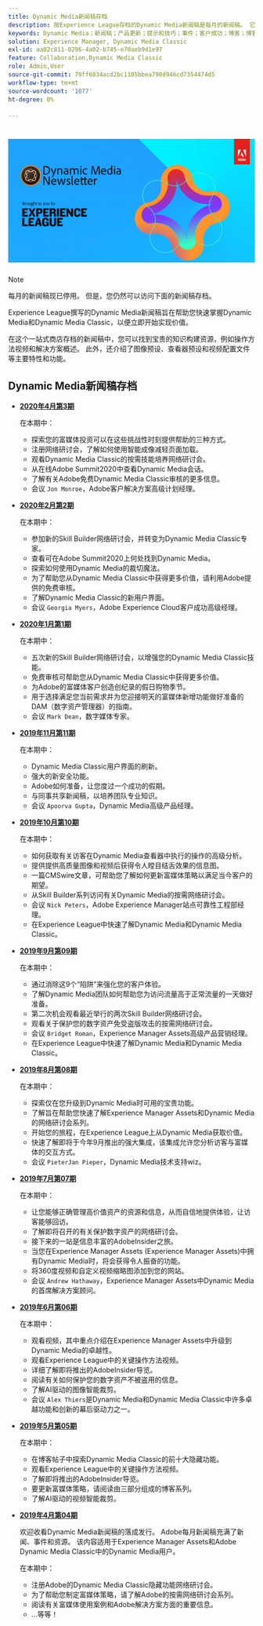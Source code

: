 ```yaml
---
title: Dynamic Media新闻稿存档
description: 按Experience League存档的Dynamic Media新闻稿是每月的新闻稿。 它旨在帮助您快速掌握Dynamic Media和Dynamic Media Classic，以便立即实现价值。 存档的新闻稿包含宝贵的、现已停用的一站式新闻稿中提供的知识构建资源。 存档的新闻稿包括操作方法视频和解决方案概述。 此外，还介绍了图像预设、查看器预设和视频配置文件等主要特性和功能。
keywords: Dynamic Media；新闻稿；产品更新；提示和技巧；事件；客户成功；博客；博客；图像；视频；功能
solution: Experience Manager, Dynamic Media Classic
exl-id: aa02c811-0296-4a02-b745-e70aeb9d1e97
feature: Collaboration,Dynamic Media Classic
role: Admin,User
source-git-commit: 79ff6834acd2bc1105bbea798d946cd7354474d5
workflow-type: tm+mt
source-wordcount: '1077'
ht-degree: 0%

---
```


# ![Dynamic Media新闻稿徽标](/help/assets/assets/dynamic-media-newsletter-logo.png)

>[!NOTE]
>
>每月的新闻稿现已停用。 但是，您仍然可以访问下面的新闻稿存档。

Experience League撰写的Dynamic Media新闻稿旨在帮助您快速掌握Dynamic Media和Dynamic Media Classic，以便立即开始实现价值。

在这个一站式商店存档的新闻稿中，您可以找到宝贵的知识构建资源，例如操作方法视频和解决方案概述。 此外，还介绍了图像预设、查看器预设和视频配置文件等主要特性和功能。

<!-- ## Get inspired. Stay informed.

[Sign up](https://www.adobe.com/subscription/dynamic-media-newsletter.html) to receive the Dynamic Media newsletter on a monthly basis in your inbox. -->

## Dynamic Media新闻稿存档

<!-- * **[May 2020, Issue 4](https://expleague.azureedge.net/assets/aem/Experience-Insider-vol.31.html)**

    In this issue:

    * What business continuity means in uncertain times.
    * Key takeaways from the first all-digital Adobe Summit.
    * Must-watch Experience Manager breakout sessions.
    * Summit customer spotlight: Under Armour.
    * Never miss an Experience Insider webinar.
    * Public sector spotlight: The urgent need for digital enrollment.
    * Look what's new in Experience Manager Innovation.
    * Build your Experience Manager skills *live* with the Adobe pros.
    * Connect with the Adobe Experience Manager Community.
    * Fast-track your Adobe expertise with Adobe Experience League. -->

* **[2020年4月第3期](https://experienceleague.adobe.com/tools/dynamic-media-demo/newsletter/Dynamic_Media_Newsletter_04_2020_April.html)**

   在本期中：

   * 探索您的富媒体投资可以在这些挑战性时刻提供帮助的三种方式。
   * 注册网络研讨会，了解如何使用智能成像减轻页面加载。
   * 观看Dynamic Media Classic的按需技能培养网络研讨会。
   * 从在线Adobe Summit2020中查看Dynamic Media会话。
   * 了解有关Adobe免费Dynamic Media Classic审核的更多信息。
   * 会议 `Jon Monroe`，Adobe客户解决方案高级计划经理。

* **[2020年2月第2期](https://experienceleague.adobe.com/tools/dynamic-media-demo/newsletter/Dynamic_Media_Newsletter_02_2020_Feb.html)**

   在本期中：

   * 参加新的Skill Builder网络研讨会，并转变为Dynamic Media Classic专家。
   * 查看可在Adobe Summit2020上何处找到Dynamic Media。
   * 探索如何使用Dynamic Media的裁切魔法。
   * 为了帮助您从Dynamic Media Classic中获得更多价值，请利用Adobe提供的免费审核。
   * 了解Dynamic Media Classic的新用户界面。
   * 会议 `Georgia Myers`，Adobe Experience Cloud客户成功高级经理。

* **[2020年1月第1期](https://experienceleague.adobe.com/tools/dynamic-media-demo/newsletter/Dynamic_Media_Newsletter_01_2020_Jan.html)**

   在本期中：

   * 五次新的Skill Builder网络研讨会，以增强您的Dynamic Media Classic技能。
   * 免费审核可帮助您从Dynamic Media Classic中获得更多价值。
   * 为Adobe的富媒体客户创造创纪录的假日购物季节。
   * 用于选择满足您当前需求并为您迎接明天的富媒体新增功能做好准备的DAM（数字资产管理器）的指南。
   * 会议 `Mark Dean`，数字媒体专家。

* **[2019年11月第11期](https://experienceleague.adobe.com/tools/dynamic-media-demo/newsletter/Dynamic_Media_Newsletter_11_2019_Nov.html)**

   在本期中：

   * Dynamic Media Classic用户界面的刷新。
   * 强大的新安全功能。
   * Adobe如何准备，让您度过一个成功的假期。
   * 与同事共享新闻稿，以培养团队专业知识。
   * 会议 `Apoorva Gupta`，Dynamic Media高级产品经理。

* **[2019年10月第10期](https://experienceleague.adobe.com/tools/dynamic-media-demo/newsletter/Dynamic_Media_Newsletter_10_2019_Oct.html)**

   在本期中：

   * 如何获取有关访客在Dynamic Media查看器中执行的操作的高级分析。
   * 提供提供高质量图像和视频后获得令人瞠目结舌效果的信息图。
   * 一篇CMSwire文章，可帮助您了解如何更新富媒体策略以满足当今客户的期望。
   * 从Skill Builder系列访问有关Dynamic Media的按需网络研讨会。
   * 会议 `Nick Peters`，Adobe Experience Manager站点可靠性工程部经理。
   * 在Experience League中快速了解Dynamic Media和Dynamic Media Classic。

* **[2019年9月第09期](https://experienceleague.adobe.com/tools/dynamic-media-demo/newsletter/Dynamic_Media_Newsletter_09_2019_Sept.html)**

   在本期中：

   * 通过消除这9个“陷阱”来强化您的客户体验。
   * 了解Dynamic Media团队如何帮助您为访问流量高于正常流量的一天做好准备。
   * 第二次机会观看最近举行的两次Skill Builder网络研讨会。
   * 观看关于保护您的数字资产免受盗版攻击的按需网络研讨会。
   * 会议 `Bridget Roman`，Experience Manager Assets高级产品营销经理。
   * 在Experience League中快速了解Dynamic Media和Dynamic Media Classic。

* **[2019年8月第08期](https://experienceleague.adobe.com/tools/dynamic-media-demo/newsletter/Dynamic_Media_Newsletter_08_2019_Aug.html)**

   在本期中：

   * 探索仅在您升级到Dynamic Media时可用的宝贵功能。
   * 了解旨在帮助您快速了解Experience Manager Assets和Dynamic Media的网络研讨会系列。
   * 开始您的旅程，在Experience League上从Dynamic Media获取价值。
   * 快速了解即将于今年9月推出的强大集成，该集成允许您分析访客与富媒体的交互方式。
   * 会议 `PieterJan Pieper`，Dynamic Media技术支持wiz。

* **[2019年7月第07期](https://experienceleague.adobe.com/tools/dynamic-media-demo/newsletter/Dynamic_Media_Newsletter_07_2019_July.html)**

   在本期中：

   * 让您能够正确管理高价值资产的资源和信息，从而自信地提供体验，让访客能够回访。
   * 了解即将召开的有关保护数字资产的网络研讨会。
   * 接下来的一站是信息丰富的AdobeInsider之旅。
   * 当您在Experience Manager Assets (Experience Manager Assets)中拥有Dynamic Media时，将会获得令人振奋的功能。
   * 将360度视频和自定义视频缩略图添加到您的网站。
   * 会议 `Andrew Hathaway`，Experience Manager Assets中Dynamic Media的首席解决方案顾问。

* **[2019年6月第06期](https://experienceleague.adobe.com/tools/dynamic-media-demo/newsletter/Dynamic_Media_Newsletter_06_2019_June.html)**

   在本期中：

   * 观看视频，其中重点介绍在Experience Manager Assets中升级到Dynamic Media的卓越性。
   * 观看Experience League中的关键操作方法视频。
   * 详细了解即将推出的AdobeInsider导览。
   * 阅读有关如何保护您的数字资产不被盗用的信息。
   * 了解AI驱动的图像智能裁剪。
   * 会议 `Alex Thiers`是Dynamic Media和Dynamic Media Classic中许多卓越功能和创新的幕后驱动力之一。

* **[2019年5月第05期](https://experienceleague.adobe.com/tools/dynamic-media-demo/newsletter/Dynamic_Media_Newsletter_05_2019_May.html)**

   在本期中：

   * 在博客帖子中探索Dynamic Media Classic的前十大隐藏功能。
   * 观看Experience League中的关键操作方法视频。
   * 了解即将推出的AdobeInsider导览。
   * 要更新富媒体策略，请阅读由三部分组成的博客系列。
   * 了解AI驱动的视频智能裁剪。

* **[2019年4月第04期](https://experienceleague.adobe.com/tools/dynamic-media-demo/newsletter/Dynamic_Media_Newsletter_04_2019_April.html)**

   欢迎收看Dynamic Media新闻稿的落成发行。 Adobe每月新闻稿充满了新闻、事件和资源。 该内容适用于Experience Manager Assets和Adobe Dynamic Media Classic中的Dynamic Media用户。

   在本期中：

   * 注册Adobe的Dynamic Media Classic隐藏功能网络研讨会。
   * 为了帮助您制定富媒体策略，请了解Adobe的按需网络研讨会系列。
   * 阅读有关富媒体使用案例和Adobe解决方案方面的重要信息。
   * ...等等！


